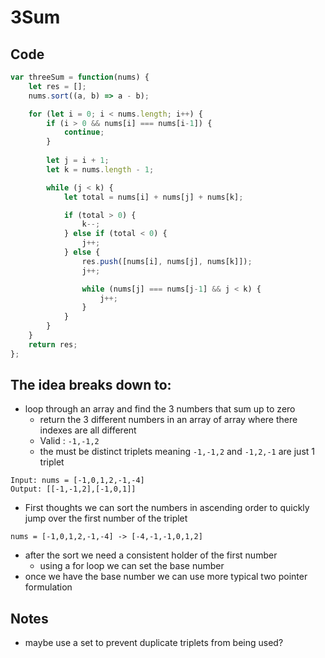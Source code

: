 # 3Sum
## Code
``` js
var threeSum = function(nums) {
    let res = [];
    nums.sort((a, b) => a - b);

    for (let i = 0; i < nums.length; i++) {
        if (i > 0 && nums[i] === nums[i-1]) {
            continue;
        }
        
        let j = i + 1;
        let k = nums.length - 1;

        while (j < k) {
            let total = nums[i] + nums[j] + nums[k];

            if (total > 0) {
                k--;
            } else if (total < 0) {
                j++;
            } else {
                res.push([nums[i], nums[j], nums[k]]);
                j++;

                while (nums[j] === nums[j-1] && j < k) {
                    j++;
                }
            }
        }
    }
    return res;    
};
```

## The idea breaks down to:
- loop through an array and find the 3 numbers that sum up to zero
	- return the 3 different numbers in an array of array where there indexes are all different
	- Valid : `-1,-1,2`
	- the must be distinct triplets meaning `-1,-1,2` and `-1,2,-1` are just 1 triplet
```
Input: nums = [-1,0,1,2,-1,-4]
Output: [[-1,-1,2],[-1,0,1]]
```
- First thoughts we can sort the numbers in ascending order to quickly jump over the first number of the triplet
```
nums = [-1,0,1,2,-1,-4] -> [-4,-1,-1,0,1,2]
```
- after the sort we need a consistent holder of the first number
	- using a for loop we can set the base number
- once we have the base number we can use more typical two pointer formulation

## Notes
- maybe use a set to prevent duplicate triplets from being used?